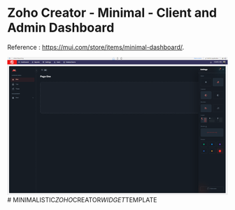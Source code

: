 # Zoho Creator - Minimal - Client and Admin Dashboard

Reference : https://mui.com/store/items/minimal-dashboard/.

![Screenshot](preview.png)
#   M I N I M A L I S T I C _ Z O H O _ C R E A T O R _ W I D G E T _ T E M P L A T E 
 
 